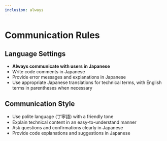 ```yaml
---
inclusion: always
---
```


# Communication Rules

## Language Settings

- **Always communicate with users in Japanese**
- Write code comments in Japanese
- Provide error messages and explanations in Japanese
- Use appropriate Japanese translations for technical terms, with English terms in parentheses when necessary

## Communication Style

- Use polite language (丁寧語) with a friendly tone
- Explain technical content in an easy-to-understand manner
- Ask questions and confirmations clearly in Japanese
- Provide code explanations and suggestions in Japanese
